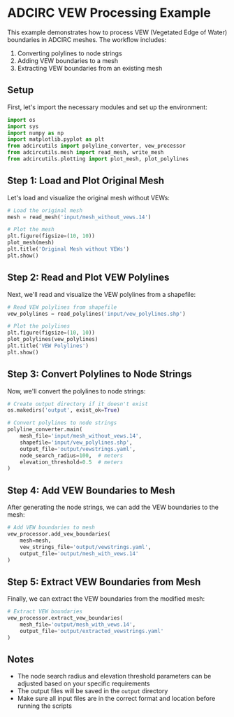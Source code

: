 # ADCIRC VEW Processing Example

This example demonstrates how to process VEW (Vegetated Edge of Water) boundaries in ADCIRC meshes. The workflow includes:

1. Converting polylines to node strings
2. Adding VEW boundaries to a mesh
3. Extracting VEW boundaries from an existing mesh

## Setup

First, let's import the necessary modules and set up the environment:

```python
import os
import sys
import numpy as np
import matplotlib.pyplot as plt
from adcircutils import polyline_converter, vew_processor
from adcircutils.mesh import read_mesh, write_mesh
from adcircutils.plotting import plot_mesh, plot_polylines
```

## Step 1: Load and Plot Original Mesh

Let's load and visualize the original mesh without VEWs:

```python
# Load the original mesh
mesh = read_mesh('input/mesh_without_vews.14')

# Plot the mesh
plt.figure(figsize=(10, 10))
plot_mesh(mesh)
plt.title('Original Mesh without VEWs')
plt.show()
```

## Step 2: Read and Plot VEW Polylines

Next, we'll read and visualize the VEW polylines from a shapefile:

```python
# Read VEW polylines from shapefile
vew_polylines = read_polylines('input/vew_polylines.shp')

# Plot the polylines
plt.figure(figsize=(10, 10))
plot_polylines(vew_polylines)
plt.title('VEW Polylines')
plt.show()
```

## Step 3: Convert Polylines to Node Strings

Now, we'll convert the polylines to node strings:

```python
# Create output directory if it doesn't exist
os.makedirs('output', exist_ok=True)

# Convert polylines to node strings
polyline_converter.main(
    mesh_file='input/mesh_without_vews.14',
    shapefile='input/vew_polylines.shp',
    output_file='output/vewstrings.yaml',
    node_search_radius=100,  # meters
    elevation_threshold=0.5  # meters
)
```

## Step 4: Add VEW Boundaries to Mesh

After generating the node strings, we can add the VEW boundaries to the mesh:

```python
# Add VEW boundaries to mesh
vew_processor.add_vew_boundaries(
    mesh=mesh,
    vew_strings_file='output/vewstrings.yaml',
    output_file='output/mesh_with_vews.14'
)
```

## Step 5: Extract VEW Boundaries from Mesh

Finally, we can extract the VEW boundaries from the modified mesh:

```python
# Extract VEW boundaries
vew_processor.extract_vew_boundaries(
    mesh_file='output/mesh_with_vews.14',
    output_file='output/extracted_vewstrings.yaml'
)
```

## Notes

- The node search radius and elevation threshold parameters can be adjusted based on your specific requirements
- The output files will be saved in the `output` directory
- Make sure all input files are in the correct format and location before running the scripts